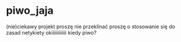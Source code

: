 # piwo_jaja
(nie)ciekawy projekt
proszę nie przeklinać
proszę o stosowanie się do zasad netykiety
okiiiiiiiiiiii
kiedy piwo?